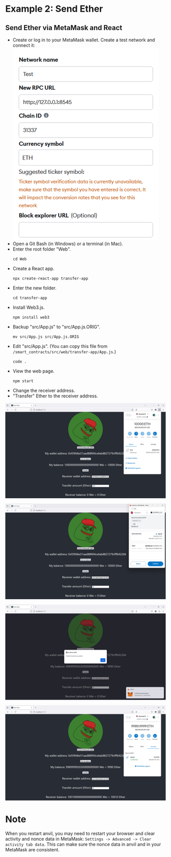 # Example 2: Send Ether

## Send Ether via MetaMask and React
+ Create or log in to your MetaMask wallet. Create a test network and connect it:
  ![image](/smart_contracts/img/testnet.png)
+ Open a Git Bash (in Windows) or a terminal (in Mac).
+ Enter the root folder "Web".
  ```
  cd Web
  ```
+ Create a React app.
  ```
  npx create-react-app transfer-app
  ```
+ Enter the new folder.
  ```
  cd transfer-app
  ```
+ Install Web3.js.
  ```
  npm install web3
  ```
+ Backup "src/App.js" to "src/App.js.ORIG".
  ```
  mv src/App.js src/App.js.ORIG
  ```
+ Edit "src/App.js".
  (You can copy this file from `/smart_contracts/src/web/transfer-app/App.js`.)
  ```
  code .
  ```
+ View the web page.
  ```
  npm start
  ```
+ Change the receiver address.
+ "Transfer" Ether to the receiver address.

![image](/smart_contracts/img/transfer_1.png)

![image](/smart_contracts/img/transfer_2.png)

![image](/smart_contracts/img/transfer_3.png)

![image](/smart_contracts/img/transfer_4.png)

# Note
When you restart anvil, you may need to restart your browser and clear activity and nonce data in MetaMask: `Settings -> Advanced -> Clear activity tab data`. This can make sure the nonce data in anvil and in your MetaMask are consistent.
